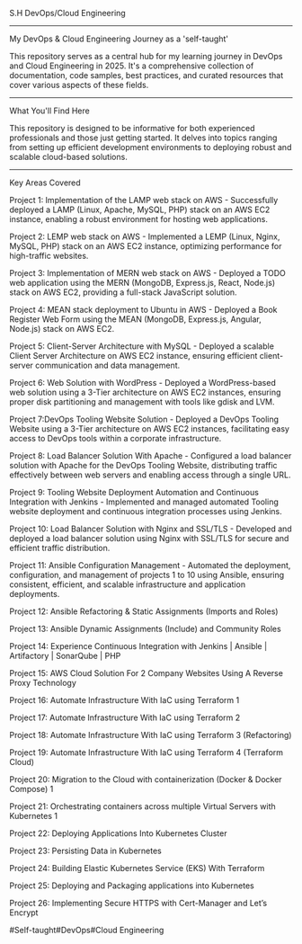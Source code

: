 S.H DevOps/Cloud Engineering

---

My DevOps & Cloud Engineering Journey as a 'self-taught'

This repository serves as a central hub for my learning journey in DevOps and Cloud Engineering in 2025. It's a comprehensive collection of documentation, code samples, best practices, and curated resources that cover various aspects of these fields.

---

What You'll Find Here

This repository is designed to be informative for both experienced professionals and those just getting started. It delves into topics ranging from setting up efficient development environments to deploying robust and scalable cloud-based solutions.

---

Key Areas Covered

Project 1: Implementation of the LAMP web stack on AWS - Successfully deployed a LAMP (Linux, Apache, MySQL, PHP) stack on an AWS EC2 instance, enabling a robust environment for hosting web applications.

Project 2: LEMP web stack on AWS - Implemented a LEMP (Linux, Nginx, MySQL, PHP) stack on an AWS EC2 instance, optimizing performance for high-traffic websites.

Project 3: Implementation of MERN web stack on AWS - Deployed a TODO web application using the MERN (MongoDB, Express.js, React, Node.js) stack on AWS EC2, providing a full-stack JavaScript solution.

Project 4: MEAN stack deployment to Ubuntu in AWS - Deployed a Book Register Web Form using the MEAN (MongoDB, Express.js, Angular, Node.js) stack on AWS EC2.

Project 5: Client-Server Architecture with MySQL - Deployed a scalable Client Server Architecture on AWS EC2 instance, ensuring efficient client-server communication and data management.

Project 6: Web Solution with WordPress - Deployed a WordPress-based web solution using a 3-Tier architecture on AWS EC2 instances, ensuring proper disk partitioning and management with tools like gdisk and LVM.

Project 7:DevOps Tooling Website Solution - Deployed a DevOps Tooling Website using a 3-Tier architecture on AWS EC2 instances, facilitating easy access to DevOps tools within a corporate infrastructure.

Project 8: Load Balancer Solution With Apache - Configured a load balancer solution with Apache for the DevOps Tooling Website, distributing traffic effectively between web servers and enabling access through a single URL.

Project 9: Tooling Website Deployment Automation and Continuous Integration with Jenkins - Implemented and managed automated Tooling website deployment and continuous integration processes using Jenkins.

Project 10: Load Balancer Solution with Nginx and SSL/TLS - Developed and deployed a load balancer solution using Nginx with SSL/TLS for secure and efficient traffic distribution.

Project 11: Ansible Configuration Management - Automated the deployment, configuration, and management of projects 1 to 10 using Ansible, ensuring consistent, efficient, and scalable infrastructure and application deployments.

Project 12: Ansible Refactoring & Static Assignments (Imports and Roles)

Project 13: Ansible Dynamic Assignments (Include) and Community Roles

Project 14: Experience Continuous Integration with Jenkins | Ansible | Artifactory | SonarQube | PHP

Project 15: AWS Cloud Solution For 2 Company Websites Using A Reverse Proxy Technology

Project 16: Automate Infrastructure With IaC using Terraform 1

Project 17: Automate Infrastructure With IaC using Terraform 2

Project 18: Automate Infrastructure With IaC using Terraform 3 (Refactoring)

Project 19: Automate Infrastructure With IaC using Terraform 4 (Terraform Cloud)

Project 20: Migration to the Сloud with containerization (Docker & Docker Compose) 1

Project 21: Orchestrating containers across multiple Virtual Servers with Kubernetes 1

Project 22: Deploying Applications Into Kubernetes Cluster

Project 23: Persisting Data in Kubernetes

Project 24: Building Elastic Kubernetes Service (EKS) With Terraform

Project 25: Deploying and Packaging applications into Kubernetes

Project 26: Implementing Secure HTTPS with Cert-Manager and Let’s Encrypt



#Self-taught#DevOps#Cloud Engineering
